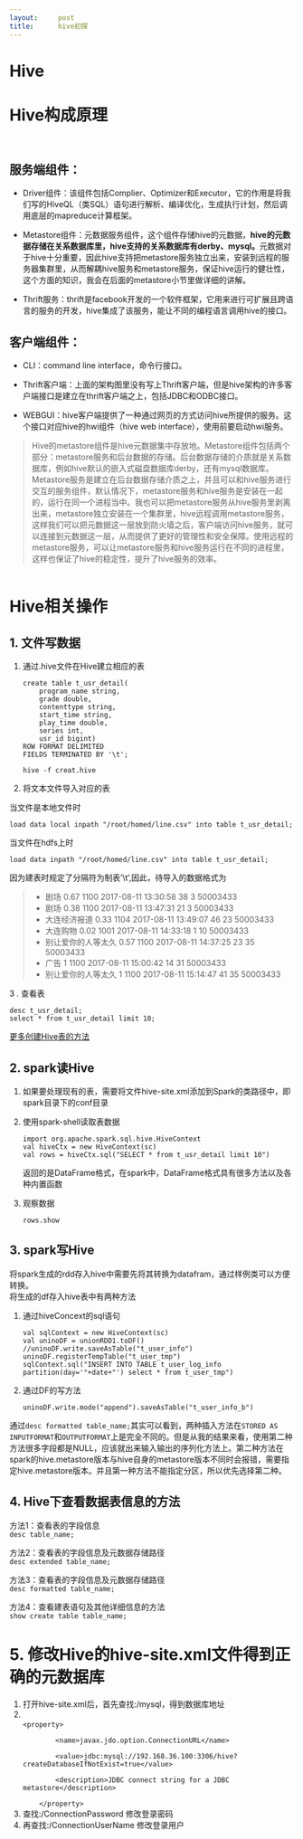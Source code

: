 ```yaml
---
layout:     post
title:      hive初探
---
```

<div id="article_content" class="article_content clearfix csdn-tracking-statistics" data-pid="blog" data-mod="popu_307" data-dsm="post">
								            <div id="content_views" class="markdown_views prism-atom-one-dark">
							<!-- flowchart 箭头图标 勿删 -->
							<svg xmlns="http://www.w3.org/2000/svg" style="display: none;"><path stroke-linecap="round" d="M5,0 0,2.5 5,5z" id="raphael-marker-block" style="-webkit-tap-highlight-color: rgba(0, 0, 0, 0);"></path></svg>
							<h1 id="hive">Hive</h1>



<h1 id="hive构成原理">Hive构成原理</h1>

<p><img src="http://images.cnitblog.com/blog/306623/201306/02191203-0ca56f3a577f4a9d872099fa357c9189.png" alt="" title="">   </p>

<p><img src="http://www.yiibai.com/uploads/allimg/141228/1-14122R10152108.jpg" alt="" title=""></p>



<h2 id="服务端组件">服务端组件：</h2>

<ul>
<li><p>Driver组件：该组件包括Complier、Optimizer和Executor，它的作用是将我们写的HiveQL（类SQL）语句进行解析、编译优化，生成执行计划，然后调用底层的mapreduce计算框架。</p></li>
<li><p>Metastore组件：元数据服务组件，这个组件存储hive的元数据，<strong>hive的元数据存储在关系数据库里，hive支持的关系数据库有derby、mysql。</strong>元数据对于hive十分重要，因此hive支持把metastore服务独立出来，安装到远程的服务器集群里，从而解耦hive服务和metastore服务，保证hive运行的健壮性，这个方面的知识，我会在后面的metastore小节里做详细的讲解。</p></li>
<li><p>Thrift服务：thrift是facebook开发的一个软件框架，它用来进行可扩展且跨语言的服务的开发，hive集成了该服务，能让不同的编程语言调用hive的接口。</p></li>
</ul>



<h2 id="客户端组件">客户端组件：</h2>

<ul>
<li><p>CLI：command line interface，命令行接口。</p></li>
<li><p>Thrift客户端：上面的架构图里没有写上Thrift客户端，但是hive架构的许多客户端接口是建立在thrift客户端之上，包括JDBC和ODBC接口。</p></li>
<li><p>WEBGUI：hive客户端提供了一种通过网页的方式访问hive所提供的服务。这个接口对应hive的hwi组件（hive web interface），使用前要启动hwi服务。  </p></li>
</ul>

<blockquote>
  <p>Hive的metastore组件是hive元数据集中存放地。Metastore组件包括两个部分：metastore服务和后台数据的存储。后台数据存储的介质就是关系数据库，例如hive默认的嵌入式磁盘数据库derby，还有mysql数据库。Metastore服务是建立在后台数据存储介质之上，并且可以和hive服务进行交互的服务组件，默认情况下，metastore服务和hive服务是安装在一起的，运行在同一个进程当中。我也可以把metastore服务从hive服务里剥离出来，metastore独立安装在一个集群里，hive远程调用metastore服务，这样我们可以把元数据这一层放到防火墙之后，客户端访问hive服务，就可以连接到元数据这一层，从而提供了更好的管理性和安全保障。使用远程的metastore服务，可以让metastore服务和hive服务运行在不同的进程里，这样也保证了hive的稳定性，提升了hive服务的效率。        </p>
</blockquote>

<p><img src="http://images.cnitblog.com/blog/306623/201306/02191643-020a03e8fb3e4223a83e7b4d51ced410.png" alt="" title=""> </p>



<h1 id="hive相关操作">Hive相关操作</h1>



<h2 id="1-文件写数据">1. 文件写数据</h2>

<ol>
<li><p>通过.hive文件在Hive建立相应的表</p>

<pre><code>create table t_usr_detail(  
    program_name string,
    grade double,
    contenttype string,
    start_time string,
    play_time double,
    series int,
    usr_id bigint)
ROW FORMAT DELIMITED
FIELDS TERMINATED BY '\t';     
</code></pre>

<p><code>hive -f creat.hive</code></p></li>
<li><p>将文本文件导入对应的表</p></li>
</ol>

<p>当文件是本地文件时</p>



<pre class="prettyprint"><code class=" hljs sql"><span class="hljs-operator"><span class="hljs-keyword">load</span> data <span class="hljs-keyword">local</span> inpath <span class="hljs-string">"/root/homed/line.csv"</span> <span class="hljs-keyword">into</span> <span class="hljs-keyword">table</span> t_usr_detail;</span> </code></pre>

<p>当文件在hdfs上时</p>



<pre class="prettyprint"><code class=" hljs sql"><span class="hljs-operator"><span class="hljs-keyword">load</span> data inpath <span class="hljs-string">"/root/homed/line.csv"</span> <span class="hljs-keyword">into</span> <span class="hljs-keyword">table</span> t_usr_detail;</span> </code></pre>

<p>因为建表时规定了分隔符为制表’\t’,因此，待导入的数据格式为</p>

<blockquote>
  <ul>
  <li>剧场  0.67    1100    2017-08-11 13:30:58 38  3   50003433</li>
  <li>剧场  0.38    1100    2017-08-11 13:47:31 21  3   50003433</li>
  <li>大连经济报道  0.33    1104    2017-08-11 13:49:07 46  23  50003433</li>
  <li>大连购物    0.02    1001    2017-08-11 14:33:18 1   10  50003433</li>
  <li>别让爱你的人等太久   0.57    1100    2017-08-11 14:37:25 23  35  50003433</li>
  <li>广告  1   1100    2017-08-11 15:00:42 14  31  50003433</li>
  <li>别让爱你的人等太久   1   1100    2017-08-11 15:14:47 41  35  50003433</li>
  </ul>
</blockquote>

<p>3 . 查看表</p>

<pre><code>desc t_usr_detail;   
select * from t_usr_detail limit 10;   
</code></pre>

<p><a href="http://blog.csdn.net/lifuxiangcaohui/article/details/40588929" rel="nofollow" title="更多创建Hive表的方法" target="_blank">更多创建Hive表的方法</a></p>



<h2 id="2-spark读hive">2. spark读Hive</h2>

<ol>
<li>如果要处理现有的表，需要将文件hive-site.xml添加到Spark的类路径中，即spark目录下的conf目录</li>
<li><p>使用spark-shell读取表数据</p>

<pre><code>import org.apache.spark.sql.hive.HiveContext  
val hiveCtx = new HiveContext(sc)
val rows = hiveCtx.sql("SELECT * from t_usr_detail limit 10")
</code></pre>

<p>返回的是DataFrame格式，在spark中，DataFrame格式具有很多方法以及各种内置函数</p></li>
<li><p>观察数据</p>

<pre><code>rows.show
</code></pre></li>
</ol>



<h2 id="3-spark写hive">3. spark写Hive</h2>

<p>将spark生成的rdd存入hive中需要先将其转换为datafram，通过样例类可以方便转换。 <br>
将生成的df存入hive表中有两种方法</p>

<ol>
<li><p>通过hiveConcext的sql语句</p>

<pre><code>val sqlContext = new HiveContext(sc)            
val uninoDF = unionRDD1.toDF()
//uninoDF.write.saveAsTable("t_user_info")
uninoDF.registerTempTable("t_user_tmp")
sqlContext.sql("INSERT INTO TABLE t_user_log_info partition(day='"+date+"') select * from t_user_tmp")
</code></pre></li>
<li><p>通过DF的写方法</p>

<pre><code>uninoDF.write.mode("append").saveAsTable("t_user_info_b")
</code></pre></li>
</ol>

<p>通过<code>desc formatted table_name;</code>其实可以看到，两种插入方法在<code>STORED AS INPUTFORMAT</code>和<code>OUTPUTFORMAT</code>上是完全不同的。但是从我的结果来看，使用第二种方法很多字段都是NULL，应该就出来输入输出的序列化方法上。第二种方法在spark的hive.metastore版本与hive自身的metastore版本不同时会报错，需要指定hive.metastore版本。并且第一种方法不能指定分区，所以优先选择第二种。 </p>



<h2 id="4-hive下查看数据表信息的方法">4. <strong>Hive下查看数据表信息的方法</strong></h2>

<p>方法1：查看表的字段信息 <br>
<code>desc table_name;</code></p>

<p>方法2：查看表的字段信息及元数据存储路径 <br>
<code>desc extended table_name;</code></p>

<p>方法3：查看表的字段信息及元数据存储路径 <br>
<code>desc formatted table_name;</code></p>

<p>方法4：查看建表语句及其他详细信息的方法 <br>
<code>show create table table_name;</code></p>

<h1 id="5-修改hive的hive-sitexml文件得到正确的元数据库">5. <strong>修改Hive的hive-site.xml文件得到正确的元数据库</strong></h1>

<ol>
<li>打开hive-site.xml后，首先查找:/mysql，得到数据库地址</li>
<li> <br>
<code>&lt;property&gt; <br>
        &lt;name&gt;javax.jdo.option.ConnectionURL&lt;/name&gt; <br>
        &lt;value&gt;jdbc:mysql://192.168.36.100:3306/hive?createDatabaseIfNotExist=true&lt;/value&gt; <br>
        &lt;description&gt;JDBC connect string for a JDBC metastore&lt;/description&gt; <br>
    &lt;/property&gt;</code></li>
<li>查找:/ConnectionPassword 修改登录密码</li>
<li>再查找:/ConnectionUserName 修改登录用户</li>
</ol>            </div>
						<link href="https://csdnimg.cn/release/phoenix/mdeditor/markdown_views-9e5741c4b9.css" rel="stylesheet">
                </div>
